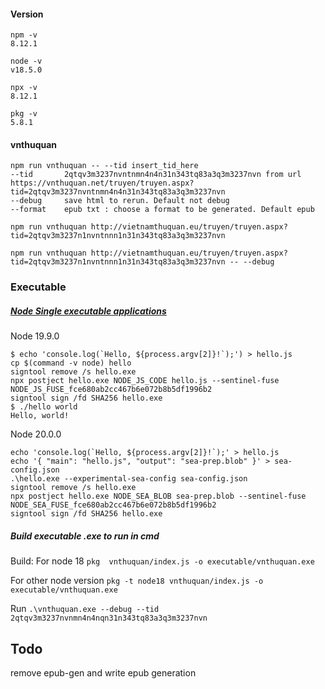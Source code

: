 #### Version
```
npm -v
8.12.1

node -v
v18.5.0

npx -v
8.12.1

pkg -v
5.8.1
```
#### vnthuquan
```
npm run vnthuquan -- --tid insert_tid_here
--tid       2qtqv3m3237nvntnmn4n4n31n343tq83a3q3m3237nvn from url https://vnthuquan.net/truyen/truyen.aspx?tid=2qtqv3m3237nvntnmn4n4n31n343tq83a3q3m3237nvn
--debug     save html to rerun. Default not debug
--format    epub txt : choose a format to be generated. Default epub
```

```
npm run vnthuquan http://vietnamthuquan.eu/truyen/truyen.aspx?tid=2qtqv3m3237n1nvntnnn1n31n343tq83a3q3m3237nvn
```

```
npm run vnthuquan http://vietnamthuquan.eu/truyen/truyen.aspx?tid=2qtqv3m3237n1nvntnnn1n31n343tq83a3q3m3237nvn -- --debug
```
### Executable
##### [Node Single executable applications](https://nodejs.org/api/single-executable-applications.html)

Node 19.9.0
```
$ echo 'console.log(`Hello, ${process.argv[2]}!`);') > hello.js
cp $(command -v node) hello
signtool remove /s hello.exe
npx postject hello.exe NODE_JS_CODE hello.js --sentinel-fuse NODE_JS_FUSE_fce680ab2cc467b6e072b8b5df1996b2
signtool sign /fd SHA256 hello.exe
$ ./hello world
Hello, world!
```
Node 20.0.0
```
echo 'console.log(`Hello, ${process.argv[2]}!`);' > hello.js
echo '{ "main": "hello.js", "output": "sea-prep.blob" }' > sea-config.json
.\hello.exe --experimental-sea-config sea-config.json
signtool remove /s hello.exe
npx postject hello.exe NODE_SEA_BLOB sea-prep.blob --sentinel-fuse NODE_SEA_FUSE_fce680ab2cc467b6e072b8b5df1996b2
signtool sign /fd SHA256 hello.exe
```
##### Build executable .exe to run in cmd
Build:
For node 18 `pkg  vnthuquan/index.js -o executable/vnthuquan.exe`

For other node version `pkg -t node18 vnthuquan/index.js -o executable/vnthuquan.exe`

Run `.\vnthuquan.exe --debug --tid 2qtqv3m3237nvnmn4n4nqn31n343tq83a3q3m3237nvn`

## Todo
remove epub-gen and write epub generation
